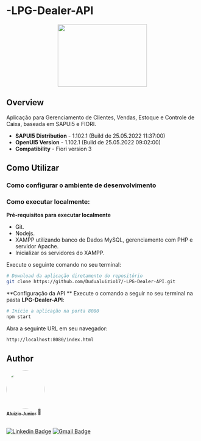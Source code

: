 # -LPG-Dealer-API

<p align="center">
  <a href="#">
    <img src="https://thumbs2.imgbox.com/d4/68/zpJ1KNEM_t.png"  width="234" height="163" alt="" />
  </a>
</p>

## Overview
Aplicação para Gerenciamento de Clientes, Vendas, Estoque e Controle de Caixa, baseada em SAPUI5 e FIORI.

- **SAPUI5 Distribution** - 1.102.1 (Build de 25.05.2022 11:37:00)
- **OpenUI5 Version** - 1.102.1 (Build de 25.05.2022 09:02:00)
- **Compatibility** - Fiori version 3

## Como Utilizar

### Como configurar o ambiente de desenvolvimento
### Como executar localmente:
**Pré-requisitos para executar localmente**
- Git.
- Nodejs.
- XAMPP utilizando banco de Dados MySQL, gerenciamento com PHP e servidor Apache.
- Inicializar os servidores do XAMPP.

Execute o seguinte comando no seu terminal:
```bash
# Download da aplicação diretamento do repositório
git clone https://github.com/Dudualuizio17/-LPG-Dealer-API.git
```

**Configuração da API **
Execute o comando a seguir no seu terminal na pasta **LPG-Dealer-API**:
```bash
# Inicie a aplicação na porta 8080
npm start
```

Abra a seguinte URL em seu navegador:
```bash
http://localhost:8080/index.html 
```

## Author

<a href="https://www.linkedin.com/in/aluizio-antonio/">
 <img style="border-radius: 50%;" src="[https://ibb.co/2qz8ByJ](https://imageup.me/lr9)" width="100px;" alt=""/>
 <br />
 <sub><b>Aluizio Junior</b></sub></a> 🚀 </a>  <br /><br />

 
[![Linkedin Badge](https://img.shields.io/badge/-Aluizio-blue?style=flat-square&logo=Linkedin&logoColor=white&link=https://www.linkedin.com/in/aluizio-antonio/)](https://www.linkedin.com/in/aluizio-antonio/) 
[![Gmail Badge](https://img.shields.io/badge/-aluizioantoniojr@gmail.com-c14438?style=flat-square&logo=Gmail&logoColor=white&link=mailto:aluizioantoniojr@gmail.com)](mailto:aluizioantoniojr@gmail.com
)


